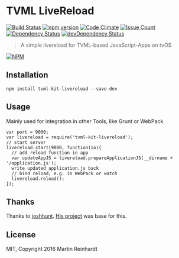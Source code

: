 # TVML LiveReload

[![Build Status](https://travis-ci.org/hypery2k/tvml-kit-livereload.svg?branch=master)](https://travis-ci.org/hypery2k/tvml-kit-livereload) [![npm version](https://badge.fury.io/js/tvml-kit-livereload.svg)](http://badge.fury.io/js/tvml-kit-livereload) [![Code Climate](https://codeclimate.com/github/hypery2k/tvml-kit-livereload/badges/gpa.svg)](https://codeclimate.com/github/hypery2k/tvml-kit-livereload) [![Issue Count](https://codeclimate.com/github/hypery2k/tvml-kit-livereload/badges/issue_count.svg)](https://codeclimate.com/github/hypery2k/tvml-kit-livereload) [![Dependency Status](https://david-dm.org/hypery2k/tvml-kit-livereload.svg)](https://david-dm.org/hypery2k/tvml-kit-livereload) [![devDependency Status](https://david-dm.org/hypery2k/tvml-kit-livereload/dev-status.svg)](https://david-dm.org/hypery2k/tvml-kit-livereload#info=devDependencies)

> A simple livereload for TVML-based JavaScript-Apps on tvOS

[![NPM](https://nodei.co/npm/tvml-kit-livereload.png?downloads=true&downloadRank=true&stars=true)](https://nodei.co/npm/tvml-kit-livereload/)


## Installation

```
npm install tvml-kit-livereload --save-dev
```

## Usage

Mainly used for integration in other Tools, like Grunt or WebPack

```
var port = 9000;
var livereload = require('tvml-kit-livereload');
// start server
livereload.start(9000, function(io){
  // add reload function in app
  var updateAppJS = livereload.prepareApplicationJS(__dirname + '/application.js');
  write updated application.js back
  // bind reload, e.g. in WebPack or watch
  livereload.reload();
});
```

## Thanks

Thanks to [joshhunt](https://github.com/joshhunt). [His project](https://github.com/joshhunt/tvos-au-vod) was base for this.

## License

MIT, Copyright 2016 Martin Reinhardt
